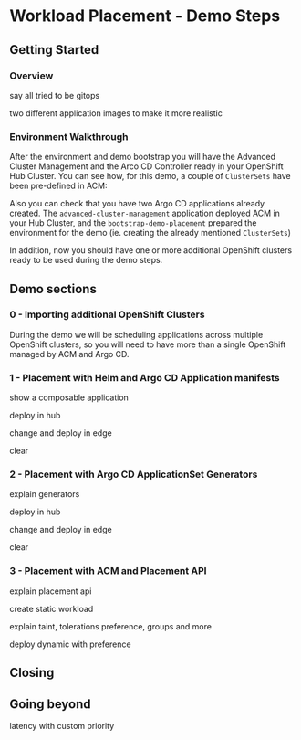 # Workload Placement - Demo Steps

## Getting Started

### Overview

say all tried to be gitops

two different application images to make it more realistic





### Environment Walkthrough

After the environment and demo bootstrap you will have the Advanced Cluster Management and the Arco CD Controller ready in your OpenShift Hub Cluster. You can see how, for this demo, a couple of `ClusterSets` have been pre-defined in ACM:


Also you can check that you have two Argo CD applications already created. The `advanced-cluster-management` application deployed ACM in your Hub Cluster, and the `bootstrap-demo-placement` prepared the environment for the demo (ie. creating the already mentioned `ClusterSets`)


In addition, now you should have one or more additional OpenShift clusters ready to be used during the demo steps.


## Demo sections

### 0 - Importing additional OpenShift Clusters

During the demo we will be scheduling applications across multiple OpenShift clusters, so you will need to have more than a single OpenShift managed by ACM and Argo CD.







### 1 - Placement with Helm and Argo CD Application manifests


show a composable application



deploy in hub




change and deploy in edge



clear



### 2 - Placement with Argo CD ApplicationSet Generators



explain generators


deploy in hub



change and deploy in edge



clear



### 3 - Placement with ACM and Placement API

explain placement api


create static workload


explain taint, tolerations preference, groups and more


deploy dynamic with preference





## Closing






## Going beyond


latency with custom priority











